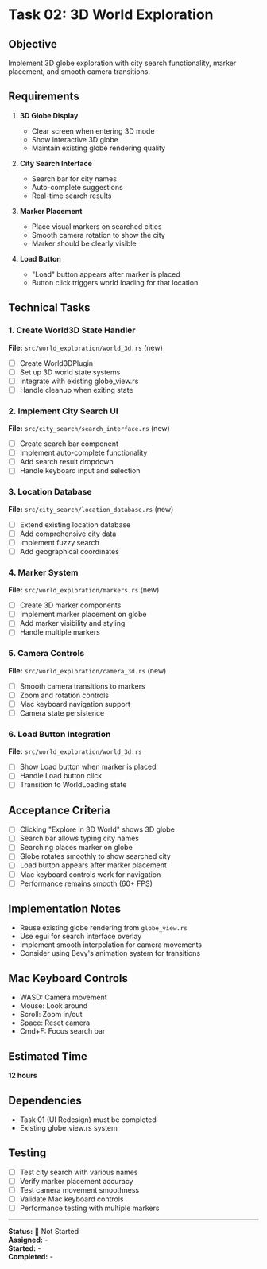 # Task 02: 3D World Exploration

## Objective
Implement 3D globe exploration with city search functionality, marker placement, and smooth camera transitions.

## Requirements
1. **3D Globe Display**
   - Clear screen when entering 3D mode
   - Show interactive 3D globe
   - Maintain existing globe rendering quality

2. **City Search Interface**
   - Search bar for city names
   - Auto-complete suggestions
   - Real-time search results

3. **Marker Placement**
   - Place visual markers on searched cities
   - Smooth camera rotation to show the city
   - Marker should be clearly visible

4. **Load Button**
   - "Load" button appears after marker is placed
   - Button click triggers world loading for that location

## Technical Tasks

### 1. Create World3D State Handler
**File:** `src/world_exploration/world_3d.rs` (new)
- [ ] Create World3DPlugin
- [ ] Set up 3D world state systems
- [ ] Integrate with existing globe_view.rs
- [ ] Handle cleanup when exiting state

### 2. Implement City Search UI
**File:** `src/city_search/search_interface.rs` (new)
- [ ] Create search bar component
- [ ] Implement auto-complete functionality
- [ ] Add search result dropdown
- [ ] Handle keyboard input and selection

### 3. Location Database
**File:** `src/city_search/location_database.rs` (new)
- [ ] Extend existing location database
- [ ] Add comprehensive city data
- [ ] Implement fuzzy search
- [ ] Add geographical coordinates

### 4. Marker System
**File:** `src/world_exploration/markers.rs` (new)
- [ ] Create 3D marker components
- [ ] Implement marker placement on globe
- [ ] Add marker visibility and styling
- [ ] Handle multiple markers

### 5. Camera Controls
**File:** `src/world_exploration/camera_3d.rs` (new)
- [ ] Smooth camera transitions to markers
- [ ] Zoom and rotation controls
- [ ] Mac keyboard navigation support
- [ ] Camera state persistence

### 6. Load Button Integration
**File:** `src/world_exploration/world_3d.rs`
- [ ] Show Load button when marker is placed
- [ ] Handle Load button click
- [ ] Transition to WorldLoading state

## Acceptance Criteria
- [ ] Clicking "Explore in 3D World" shows 3D globe
- [ ] Search bar allows typing city names
- [ ] Searching places marker on globe
- [ ] Globe rotates smoothly to show searched city
- [ ] Load button appears after marker placement
- [ ] Mac keyboard controls work for navigation
- [ ] Performance remains smooth (60+ FPS)

## Implementation Notes
- Reuse existing globe rendering from `globe_view.rs`
- Use egui for search interface overlay
- Implement smooth interpolation for camera movements
- Consider using Bevy's animation system for transitions

## Mac Keyboard Controls
- WASD: Camera movement
- Mouse: Look around
- Scroll: Zoom in/out
- Space: Reset camera
- Cmd+F: Focus search bar

## Estimated Time
**12 hours**

## Dependencies
- Task 01 (UI Redesign) must be completed
- Existing globe_view.rs system

## Testing
- [ ] Test city search with various names
- [ ] Verify marker placement accuracy
- [ ] Test camera movement smoothness
- [ ] Validate Mac keyboard controls
- [ ] Performance testing with multiple markers

---
**Status:** 🔄 Not Started  
**Assigned:** -  
**Started:** -  
**Completed:** -
